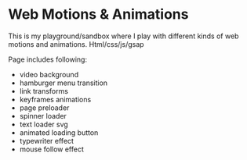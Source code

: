 # Web Motions & Animations

This is my playground/sandbox where I play with different kinds of web motions and animations. Html/css/js/gsap

Page includes following:
- video background
- hamburger menu transition
- link transforms
- keyframes animations
- page preloader
- spinner loader
- text loader svg
- animated loading button
- typewriter effect
- mouse follow effect
